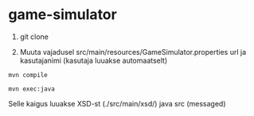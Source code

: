 game-simulator
==============
1. git clone

2. Muuta vajadusel src/main/resources/GameSimulator.properties url ja kasutajanimi (kasutaja luuakse automaatselt)

`mvn compile`

`mvn exec:java`

Selle kaigus luuakse XSD-st (./src/main/xsd/) java src (messaged)


